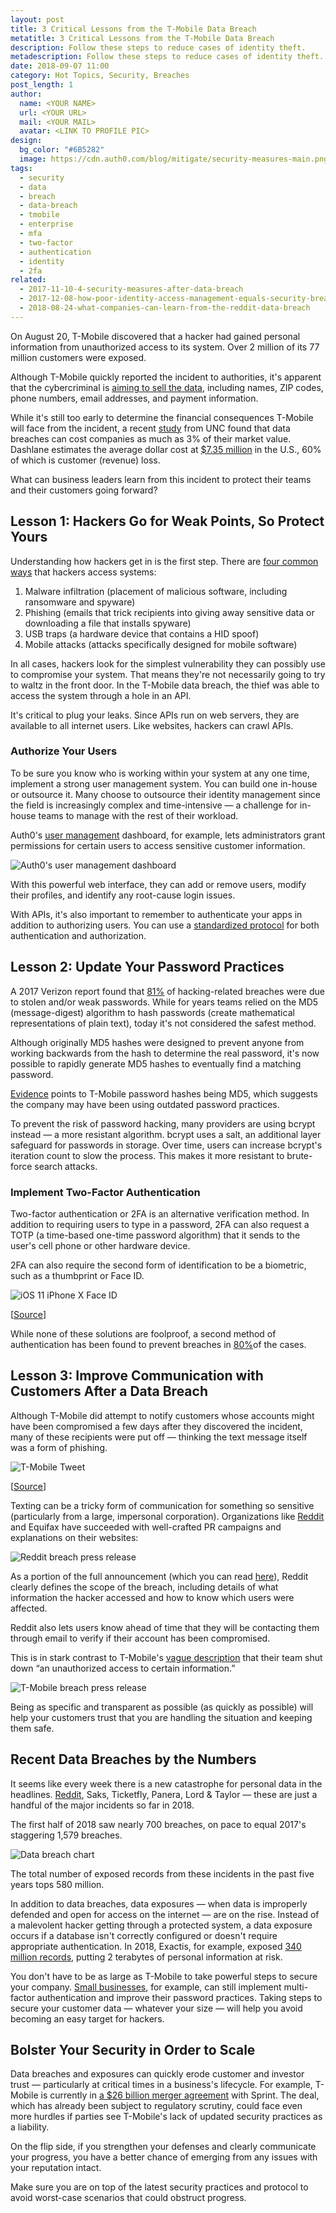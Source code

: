 ```yaml
---
layout: post
title: 3 Critical Lessons from the T-Mobile Data Breach
metatitle: 3 Critical Lessons from the T-Mobile Data Breach
description: Follow these steps to reduce cases of identity theft.
metadescription: Follow these steps to reduce cases of identity theft.
date: 2018-09-07 11:00
category: Hot Topics, Security, Breaches
post_length: 1
author:
  name: <YOUR NAME>
  url: <YOUR URL>
  mail: <YOUR MAIL>
  avatar: <LINK TO PROFILE PIC>
design:
  bg_color: "#6B5282"
  image: https://cdn.auth0.com/blog/mitigate/security-measures-main.png
tags:
  - security
  - data
  - breach
  - data-breach
  - tmobile
  - enterprise
  - mfa
  - two-factor
  - authentication
  - identity
  - 2fa
related:
  - 2017-11-10-4-security-measures-after-data-breach
  - 2017-12-08-how-poor-identity-access-management-equals-security-breaches
  - 2018-08-24-what-companies-can-learn-from-the-reddit-data-breach
---
```

On August 20, T-Mobile discovered that a hacker had gained personal information from unauthorized access to its system. Over 2 million of its 77 million customers were exposed.

Although T-Mobile quickly reported the incident to authorities, it's apparent that the cybercriminal is [aiming to sell the data](https://www.databreachtoday.com/t-mobile-database-breach-exposes-2-million-customers-data-a-11420), including names, ZIP codes, phone numbers, email addresses, and payment information.

While it's still too early to determine the financial consequences T-Mobile will face from the incident, a recent [study](https://blog.kenan-flagler.unc.edu/risky-business-the-impact-of-data-breaches/) from UNC found that data breaches can cost companies as much as 3% of their market value. Dashlane estimates the average dollar cost at [$7.35 million](https://blog.dashlane.com/data-breach-statistics-2018-forecast-everything-you-need-to-know/) in the U.S., 60% of which is customer (revenue) loss.

 What can business leaders learn from this incident to protect their teams and their customers going forward?

## Lesson 1: Hackers Go for Weak Points, So Protect Yours

Understanding how hackers get in is the first step. There are [four common ways](https://auth0.com/blog/four-cybersecurity-attacks-you-need-to-know/) that hackers access systems:

1. Malware infiltration (placement of malicious software, including ransomware and spyware)
2. Phishing (emails that trick recipients into giving away sensitive data or downloading a file that installs spyware)
3. USB traps (a hardware device that contains a HID spoof)
4. Mobile attacks (attacks specifically designed for mobile software)

In all cases, hackers look for the simplest vulnerability they can possibly use to compromise your system. That means they're not necessarily going to try to waltz in the front door. In the T-Mobile data breach, the thief was able to access the system through a hole in an API.

It's critical to plug your leaks. Since APIs run on web servers, they are available to all internet users. Like websites, hackers can crawl APIs.

### Authorize Your Users

To be sure you know who is working within your system at any one time, implement a strong user management system. You can build one in-house or outsource it. Many choose to outsource their identity management since the field is increasingly complex and time-intensive — a challenge for in-house teams to manage with the rest of their workload.

Auth0's [user management](https://auth0.com/user-management) dashboard, for example, lets administrators grant permissions for certain users to access sensitive customer information.

![Auth0's user management dashboard](https://cdn.auth0.com/blog/tmobile-breach/authorization-permissions.png)

With this powerful web interface, they can add or remove users, modify their profiles, and identify any root-cause login issues.

With APIs, it's also important to remember to authenticate your apps in addition to authorizing users. You can use a [standardized protocol](https://auth0.com/docs/api-auth) for both authentication and authorization.

## Lesson 2: Update Your Password Practices

A 2017 Verizon report found that [81%](https://blog.dashlane.com/data-breach-statistics-2018-forecast-everything-you-need-to-know/) of hacking-related breaches were due to stolen and/or weak passwords. While for years teams relied on the MD5 (message-digest) algorithm to hash passwords (create mathematical representations of plain text), today it's not considered the safest method.

Although originally MD5 hashes were designed to prevent anyone from working backwards from the hash to determine the real password, it's now possible to rapidly generate MD5 hashes to eventually find a matching password.

[Evidence](https://www.databreachtoday.com/t-mobile-database-breach-exposes-2-million-customers-data-a-11420) points to T-Mobile password hashes being MD5, which suggests the company may have been using outdated password practices.

To prevent the risk of password hacking, many providers are using bcrypt instead — a more resistant algorithm. bcrypt uses a salt, an additional layer safeguard for passwords in storage. Over time, users can increase bcrypt's iteration count to slow the process. This makes it more resistant to brute-force search attacks.

### Implement Two-Factor Authentication

Two-factor authentication or 2FA is an alternative verification method. In addition to requiring users to type in a password, 2FA can also request a TOTP (a time-based one-time password algorithm) that it sends to the user's cell phone or other hardware device.

2FA can also require the second form of identification to be a biometric, such as a thumbprint or Face ID.

![iOS 11 iPhone X Face ID](https://cdn.auth0.com/blog/tmobile-breach/ios11-iphone-x-face-id-hero.jpg)

[[Source](https://support.apple.com/en-us/HT208109)]

While none of these solutions are foolproof, a second method of authentication has been found to prevent breaches in [80%](https://www.slideshare.net/cheapsslsecurity/vip-strong-authentication-no-passwords-infographic-by-symantec)of the cases.

## Lesson 3: Improve Communication with Customers After a Data Breach

Although T-Mobile did attempt to notify customers whose accounts might have been compromised a few days after they discovered the incident, many of these recipients were put off — thinking the text message itself was a form of phishing.

![T-Mobile Tweet](https://cdn.auth0.com/blog/tmobile-breach/tmobile-tweet.png)

[[Source](https://techcrunch.com/2018/08/24/t-mobile-says-hackers-stole-customer-data-in-data-breach/)]

Texting can be a tricky form of communication for something so sensitive (particularly from a large, impersonal corporation). Organizations like [Reddit](https://auth0.com/blog/what-companies-can-learn-from-the-reddit-data-breach/) and Equifax have succeeded with well-crafted PR campaigns and explanations on their websites:

![Reddit breach press release](https://cdn.auth0.com/blog/tmobile-breach/reddit-breach-release.png)

As a portion of the full announcement (which you can read [here](https://www.reddit.com/r/announcements/comments/93qnm5/we_had_a_security_incident_heres_what_you_need_to/?st=jkk18vb3&sh=ad92bacb)), Reddit clearly defines the scope of the breach, including details of what information the hacker accessed and how to know which users were affected.

Reddit also lets users know ahead of time that they will be contacting them through email to verify if their account has been compromised.

This is in stark contrast to T-Mobile's [vague description](https://go.skimresources.com/?xs=1&url=https%3A%2F%2Fwww.t-mobile.com%2Fcustomers%2F6305378821&xguid=85UTUFk2RzAa&id=66960X1514734&checksum=fc5d6ea7126bb8e6a7af56a7049975e787946c4e625ac9ceef083a8513bb04da) that their team shut down “an unauthorized access to certain information.”

![T-Mobile breach press release](https://cdn.auth0.com/blog/tmobile-breach/tmobile-breach-release.png)

Being as specific and transparent as possible (as quickly as possible) will help your customers trust that you are handling the situation and keeping them safe.

## Recent Data Breaches by the Numbers

It seems like every week there is a new catastrophe for personal data in the headlines. [Reddit](https://auth0.com/blog/what-companies-can-learn-from-the-reddit-data-breach/), Saks, Ticketfly, Panera, Lord & Taylor — these are just a handful of the major incidents so far in 2018.

The first half of 2018 saw nearly 700 breaches, on pace to equal 2017's staggering 1,579 breaches.

![Data breach chart](https://cdn.auth0.com/blog/tmobile-breach/data-breach-chart.png)

The total number of exposed records from these incidents in the past five years tops 580 million.

In addition to data breaches, data exposures — when data is improperly defended and open for access on the internet — are on the rise. Instead of a malevolent hacker getting through a protected system, a data exposure occurs if a database isn't correctly configured or doesn't require appropriate authentication. In 2018, Exactis, for example, exposed [340 million records](https://www.wired.com/story/exactis-database-leak-340-million-records/), putting 2 terabytes of personal information at risk.

You don't have to be as large as T-Mobile to take powerful steps to secure your company. [Small businesses](https://www.godaddy.com/garage/online-security-advice-small-business/), for example, can still implement multi-factor authentication and improve their password practices. Taking steps to secure your customer data — whatever your size — will help you avoid becoming an easy target for hackers.

## Bolster Your Security in Order to Scale

Data breaches and exposures can quickly erode customer and investor trust — particularly at critical times in a business's lifecycle. For example, T-Mobile is currently in [a $26 billion merger agreement](https://www.zdnet.com/article/t-mobile-and-sprint-to-merge-finally-strutting-5g-clout/) with Sprint. The deal, which has already been subject to regulatory scrutiny, could face even more hurdles if parties see T-Mobile's lack of updated security practices as a liability.

On the flip side, if you strengthen your defenses and clearly communicate your progress, you have a better chance of emerging from any issues with your reputation intact.

Make sure you are on top of the latest security practices and protocol to avoid worst-case scenarios that could obstruct progress.

